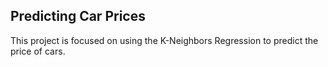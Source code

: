 ## Predicting Car Prices

This project is focused on using the K-Neighbors Regression to predict the price of cars.  
